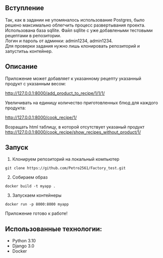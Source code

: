 ## Вступление

Так, как в задании не упомяналось использование Postgres, было решено максимально облегчить процесс развертывания проекта.  
Использована база sqllite. Файл sqllite с уже добавлеными тестовыми рецептами в репозитории.  
Логин и пароль от админки: admin1234, admin1234.  
Для проверки задания нужно лишь клонировать репозиторий и запуститьь контейнер.

## Описание
Приложение может добавляет к указанному рецепту указанный продукт с указанным весом:

http://127.0.0.1:8000/add_product_to_recipe/1/1/1/

Увеличивать на единицу количество приготовленных блюд для каждого продукта:

http://127.0.0.1:8000/cook_recipe/1/

Возращать html таблицу, в которой отсутствует указаный продукт
http://127.0.0.1:8000/cook_recipe/show_recipes_without_product/1/

## Запуск

1. Клонируем репозиторий на локальный компьютер 

```
git clone https://github.com/Petro2561/Factory_test.git
```

2. Собираем образ

```
docker build -t myapp .
```

3. Запускаем контейнеры
```
docker run -p 8000:8000 myapp
```

Приложение готово к работе!

## Использованные технологии:
- Python 3.10
- Django 3.0
- Docker


